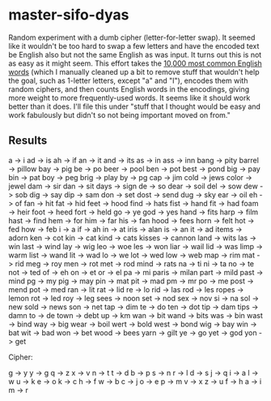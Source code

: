 # master-sifo-dyas

Random experiment with a dumb cipher (letter-for-letter swap). It seemed like it wouldn't be too hard to swap a few letters and have the encoded text be English also but not the same English as was input. It turns out this is not as easy as it might seem. This effort takes the [10,000 most common English words](https://en.wiktionary.org/wiki/Wiktionary:Frequency_lists/PG/2006/04/1-10000) (which I manually cleaned up a bit to remove stuff that wouldn't help the goal, such as 1-letter letters, except "a" and "I"), encodes them with random ciphers, and then counts English words in the encodings, giving more weight to more frequently-used words. It seems like it should work better than it does. I'll file this under "stuff that I thought would be easy and work fabulously but didn't so not being important moved on from."

## Results

a -> i
ad -> is
ah -> if
an -> it
and -> its
as -> in
ass -> inn
bang -> pity
barrel -> pillow
bay -> pig
be -> po
beer -> pool
ben -> pot
best -> pond
big -> pay
bin -> pat
boy -> peg
brig -> play
by -> pg
cap -> jim
cold -> jews
color -> jewel
dam -> sir
dan -> sit
days -> sign
de -> so
dear -> soil
del -> sow
dew -> sob
dig -> say
dip -> sam
don -> set
dost -> send
dug -> sky
ear -> oil
eh -> of
fan -> hit
fat -> hid
feet -> hood
find -> hats
fist -> hand
fit -> had
foam -> heir
foot -> heed
fort -> held
go -> ye
god -> yes
hand -> fits
harp -> film
hast -> find
hem -> for
him -> far
his -> fan
hood -> fees
horn -> felt
hot -> fed
how -> feb
i -> a
if -> ah
in -> at
iris -> alan
is -> an
it -> ad
items -> adorn
ken -> cot
kin -> cat
kind -> cats
kisses -> cannon
land -> wits
las -> win
last -> wind
lay -> wig
leo -> woe
les -> won
liar -> wail
lid -> was
limp -> warm
list -> wand
lit -> wad
lo -> we
lot -> wed
low -> web
map -> rim
mat -> rid
meg -> roy
men -> rot
met -> rod
mind -> rats
na -> ti
ni -> ta
no -> te
not -> ted
of -> eh
on -> et
or -> el
pa -> mi
paris -> milan
part -> mild
past -> mind
pg -> my
pig -> may
pin -> mat
pit -> mad
pm -> mr
po -> me
post -> mend
pot -> med
ran -> lit
rat -> lid
re -> lo
rid -> las
rod -> les
ropes -> lemon
rot -> led
roy -> leg
sees -> noon
set -> nod
sex -> nov
si -> na
sol -> new
sold -> news
son -> net
tap -> dim
te -> do
ten -> dot
tip -> dam
tips -> damn
to -> de
town -> debt
up -> km
wan -> bit
wand -> bits
was -> bin
wast -> bind
way -> big
wear -> boil
wert -> bold
west -> bond
wig -> bay
win -> bat
wit -> bad
won -> bet
wood -> bees
yarn -> gilt
ye -> go
yet -> god
yon -> get

Cipher:

g -> y
y -> g
q -> z
x -> v
n -> t
t -> d
b -> p
s -> n
r -> l
d -> s
j -> q
i -> a
l -> w
u -> k
e -> o
k -> c
h -> f
w -> b
c -> j
o -> e
p -> m
v -> x
z -> u
f -> h
a -> i
m -> r
